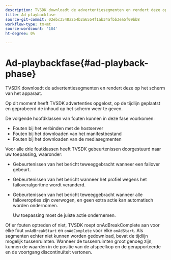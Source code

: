 ```yaml
---
description: TVSDK downloadt de advertentiesegmenten en rendert deze op het scherm van het apparaat.
title: Ad-playbackfase
source-git-commit: 02ebc3548a254b2a6554f1ab34afbb3ea5f09bb8
workflow-type: tm+mt
source-wordcount: '184'
ht-degree: 0%

---
```


# Ad-playbackfase{#ad-playback-phase}

TVSDK downloadt de advertentiesegmenten en rendert deze op het scherm van het apparaat.

Op dit moment heeft TVSDK advertenties opgelost, op de tijdlijn geplaatst en geprobeerd de inhoud op het scherm weer te geven.

De volgende hoofdklassen van fouten kunnen in deze fase voorkomen:

* Fouten bij het verbinden met de hostserver
* Fouten bij het downloaden van het manifestbestand
* Fouten bij het downloaden van de mediasegmenten

Voor alle drie foutklassen heeft TVSDK gebeurtenissen doorgestuurd naar uw toepassing, waaronder:

* Gebeurtenissen van het bericht teweeggebracht wanneer een failover gebeurt.
* Gebeurtenissen van het bericht wanneer het profiel wegens het failoveralgoritme wordt veranderd.
* Gebeurtenissen van het bericht teweeggebracht wanneer alle failoveropties zijn overwogen, en geen extra actie kan automatisch worden ondernomen.

  Uw toepassing moet de juiste actie ondernemen.

Of er fouten optreden of niet, TVSDK roept onAdBreakComplete aan voor elke fout `onAdBreakStart` en `onAdComplete` voor elke `onAdStart`. Als segmenten echter niet kunnen worden gedownload, bevat de tijdlijn mogelijk tussenruimten. Wanneer de tussenruimten groot genoeg zijn, kunnen de waarden in de positie van de afspeelkop en de gerapporteerde en de voortgang discontinuïteit vertonen.
